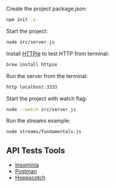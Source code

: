 Create the project package.json:
```sh
npm init -y
```

Start the project:
```sh
node src/server.js
```

Install [HTTPie](https://httpie.io/) to test HTTP from terminal:
```sh
brew install httpie
```

Run the server from the terminal:
```sh
http localhost:3333
```

Start the project with watch flag:
```sh
node --watch src/server.js
```

Run the streams example:
```sh
node streams/fundamentals.js
```

## API Tests Tools
- [Insominia](https://insomnia.rest/download)
- [Postman](https://www.postman.com/)
- [Hoppscotch](https://hoppscotch.io/)